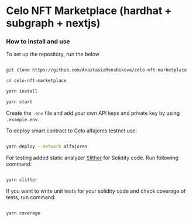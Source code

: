 # Celo NFT Marketplace (hardhat + subgraph + nextjs) 

### How to install and use

To set up the repository, run the below

```bash

git clone https://github.com/AnastasiaMenshikova/celo-nft-marketplace

cd celo-nft-marketplace

yarn install

yarn start

```
Create the `.env` file and add your own API keys and private key by using `.example.env`. 

To deploy smart contract to Celo alfajores testnet use:

 ```bash
 
 yarn deploy --network alfajores

 ```

For testing added static analyzer [Slither](https://github.com/crytic/slither) for Solidity code. Run following command:

```bash

yarn slither

```
If you want to write unit tests for your solidity code and check coverage of tests, run command:

```bash

yarn coverage

```
